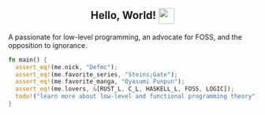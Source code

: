 <div>
  <h2 align="center">Hello, World!
    <img align="center" src="https://r2.community.samsung.com/t5/image/serverpage/image-id/2858216iF966CF430D380489/image-size/large?v=v2&px=999" width="32px"/>
  </h2>
</div>

A passionate for low-level programming, an advocate for FOSS, and the opposition to ignorance.
```rs
fn main() {
  assert_eq!(me.nick, "Defmc");
  assert_eq!(me.favorite_series, "Steins;Gate");
  assert_eq!(me.favorite_manga, "Oyasumi Punpun");
  assert_eq!(me.lovers, &[RUST_L, C_L, HASKELL_L, FOSS, LOGIC]);
  todo!("learn more about low-level and functional programming theory");
}
```
